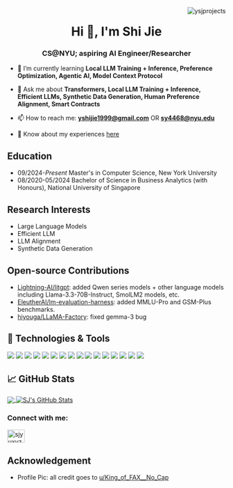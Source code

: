 <img align="right" src="https://komarev.com/ghpvc/?username=ysjprojects" alt="ysjprojects" />

<h1 align="center">Hi 👋, I'm Shi Jie</h1>
<h3 align="center">CS@NYU; aspiring AI Engineer/Researcher</h3>

- 🌱 I’m currently learning **Local LLM Training + Inference, Preference Optimization, Agentic AI, Model Context Protocol**

- 💬 Ask me about **Transformers, Local LLM Training + Inference, Efficient LLMs, Synthetic Data Generation, Human Preference Alignment, Smart Contracts**

- 📫 How to reach me: **yshijie1999@gmail.com** OR **sy4468@nyu.edu**

- 📄 Know about my experiences [here](https://www.sjyu.ai/SJ's%20Resume.pdf)

## Education

- 09/2024-*Present* Master's in Computer Science, New York University
- 08/2020-05/2024 Bachelor of Science in Business Analytics (with Honours), National University of Singapore

## Research Interests

- Large Language Models
- Efficient LLM
- LLM Alignment
- Synthetic Data Generation

## Open-source Contributions

- [Lightning-AI/litgpt](https://github.com/Lightning-AI/litgpt): added Qwen series models + other language models including Llama-3.3-70B-Instruct, SmolLM2 models, etc.
- [EleutherAI/lm-evaluation-harness](https://github.com/EleutherAI/lm-evaluation-harness): added MMLU-Pro and GSM-Plus benchmarks.
- [hiyouga/LLaMA-Factory](https://github.com/hiyouga/LLaMA-Factory): fixed gemma-3 bug

## 🔧 Technologies & Tools
![](https://img.shields.io/badge/Code-Python-informational?style=flat&logo=python&logoColor=white&color=2bbc8a)
![](https://img.shields.io/badge/Code-JavaScript-informational?style=flat&logo=javascript&logoColor=white&color=2bbc8a)
![](https://img.shields.io/badge/Code-TypeScript-informational?style=flat&logo=javascript&logoColor=white&color=2bbc8a)
![](https://img.shields.io/badge/Code-C++-informational?style=flat&logo=javascript&logoColor=white&color=2bbc8a)
![](https://img.shields.io/badge/Code-Solidity-informational?style=flat&logo=javascript&logoColor=white&color=2bbc8a)
![](https://img.shields.io/badge/Code-Java-informational?style=flat&logo=javascript&logoColor=white&color=2bbc8a)
![](https://img.shields.io/badge/Tools-Git-informational?style=flat&logo=postgresql&logoColor=white&color=2bbc8a)
![](https://img.shields.io/badge/Tools-PostgreSQL-informational?style=flat&logo=postgresql&logoColor=white&color=2bbc8a)
![](https://img.shields.io/badge/Tools-Docker-informational?style=flat&logo=docker&logoColor=white&color=2bbc8a)
![](https://img.shields.io/badge/Tools-Kubernetes-informational?style=flat&logo=kubernetes&logoColor=white&color=2bbc8a)
![](https://img.shields.io/badge/Libraries-ScikitLearn-informational?style=flat&logo=kubernetes&logoColor=white&color=2bbc8a)
![](https://img.shields.io/badge/Libraries-PyTorch-informational?style=flat&logo=kubernetes&logoColor=white&color=2bbc8a)
![](https://img.shields.io/badge/Libraries-Transformers-informational?style=flat&logo=kubernetes&logoColor=white&color=2bbc8a)
![](https://img.shields.io/badge/Libraries-LitGPT-informational?style=flat&logo=kubernetes&logoColor=white&color=2bbc8a)
![](https://img.shields.io/badge/Libraries-Gradio-informational?style=flat&logo=kubernetes&logoColor=white&color=2bbc8a)
![](https://img.shields.io/badge/Libraries-vLLM-informational?style=flat&logo=kubernetes&logoColor=white&color=2bbc8a)

## &#x1f4c8; GitHub Stats

<a href="https://github.com/ysjprojects/ysjprojects">
  <img align="center" src="https://github-readme-stats.vercel.app/api/top-langs/?username=ysjprojects&hide=jupyter%20notebook&title_color=ffffff&text_color=c9cacc&icon_color=2bbc8a&bg_color=1d1f21&langs_count=5" />
</a>
<a href="https://github.com/ysjprojects/ysjprojects">
  <img align="center" src="https://github-readme-stats.vercel.app/api?username=ysjprojects&show_icons=true&line_height=27&count_private=true&title_color=ffffff&text_color=c9cacc&icon_color=2bbc8a&bg_color=1d1f21" alt="SJ's GitHub Stats" />
</a>

<h3 align="left">Connect with me:</h3>
<p align="left">
<a href="https://linkedin.com/in/sjyuxyz" target="blank"><img align="center" src="https://raw.githubusercontent.com/rahuldkjain/github-profile-readme-generator/master/src/images/icons/Social/linked-in-alt.svg" alt="sjyuxyz" height="30" width="40" /></a>
</p>

## Acknowledgement
- Profile Pic: all credit goes to [u/King_of_FAX__No_Cap](https://www.reddit.com/user/King_of_FAX__No_Cap/)
